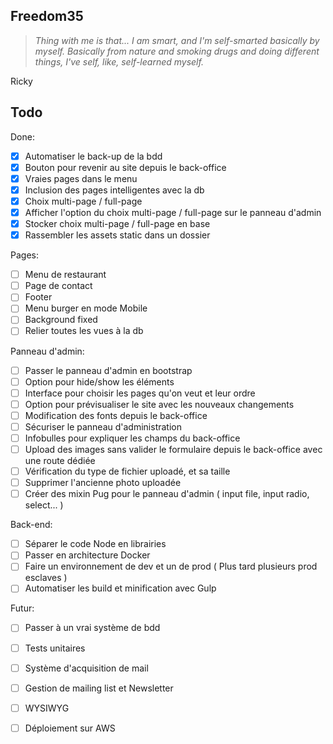 ## Freedom35

> *Thing with me is that... I am smart, and I'm self-smarted basically by myself.*
> *Basically from nature and smoking drugs and doing different things, I've self, like, self-learned myself.*

Ricky

## Todo

Done:
- [x] Automatiser le back-up de la bdd
- [x] Bouton pour revenir au site depuis le back-office
- [x] Vraies pages dans le menu
- [x] Inclusion des pages intelligentes avec la db
- [x] Choix multi-page / full-page
- [x] Afficher l'option du choix multi-page / full-page sur le panneau d'admin
- [x] Stocker choix multi-page / full-page en base
- [x] Rassembler les assets static dans un dossier

Pages:
- [ ] Menu de restaurant
- [ ] Page de contact
- [ ] Footer
- [ ] Menu burger en mode Mobile
- [ ] Background fixed
- [ ] Relier toutes les vues à la db

Panneau d'admin:
- [ ] Passer le panneau d'admin en bootstrap
- [ ] Option pour hide/show les éléments
- [ ] Interface pour choisir les pages qu'on veut et leur ordre
- [ ] Option pour prévisualiser le site avec les nouveaux changements
- [ ] Modification des fonts depuis le back-office
- [ ] Sécuriser le panneau d'administration
- [ ] Infobulles pour expliquer les champs du back-office
- [ ] Upload des images sans valider le formulaire depuis le back-office avec une route dédiée
- [ ] Vérification du type de fichier uploadé, et sa taille
- [ ] Supprimer l'ancienne photo uploadée
- [ ] Créer des mixin Pug pour le panneau d'admin ( input file, input radio, select... )

Back-end:
- [ ] Séparer le code Node en librairies
- [ ] Passer en architecture Docker
- [ ] Faire un environnement de dev et un de prod ( Plus tard plusieurs prod esclaves )
- [ ] Automatiser les build et minification avec Gulp

Futur:
- [ ] Passer à un vrai système de bdd

- [ ] Tests unitaires

- [ ] Système d'acquisition de mail

- [ ] Gestion de mailing list et Newsletter

- [ ] WYSIWYG

- [ ] Déploiement sur AWS
